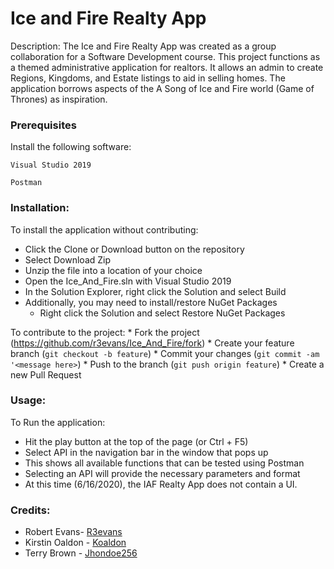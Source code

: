 # Ice and Fire Realty App

Description: The Ice and Fire Realty App was created as a group collaboration for a Software Development course. This project functions as a themed administrative application for realtors. It allows an admin to create Regions, Kingdoms, and Estate listings to aid in selling homes. The application borrows aspects of the A Song of Ice and Fire world (Game of Thrones) as inspiration.


### Prerequisites
Install the following software:
```
Visual Studio 2019
```
```
Postman
```

### Installation: 

To install the application without contributing:
* Click the Clone or Download button on the repository
* Select Download Zip
* Unzip the file into a location of your choice
* Open the Ice_And_Fire.sln with Visual Studio 2019
* In the Solution Explorer, right click the Solution and select Build
* Additionally, you may need to install/restore NuGet Packages
   * Right click the Solution and select Restore NuGet Packages 
    
To contribute to the project:
    * Fork the project (<https://github.com/r3evans/Ice_And_Fire/fork>)
    * Create your feature branch (`git checkout -b feature`)
    * Commit your changes (`git commit -am '<message here>`)
    * Push to the branch (`git push origin feature`)
    * Create a new Pull Request

### Usage:

To Run the application:
* Hit the play button at the top of the page (or Ctrl + F5)
* Select API in the navigation bar in the window that pops up
* This shows all available functions that can be tested using Postman
* Selecting an API will provide the necessary parameters and format
* At this time (6/16/2020), the IAF Realty App does not contain a UI.

### Credits: 

* Robert Evans- [R3evans](https://github.com/r3evans)
* Kirstin Oaldon - [Koaldon](https://github.com/koaldon)
* Terry Brown - [Jhondoe256](https://github.com/jhondoe256)
